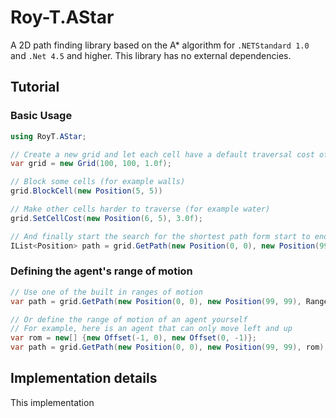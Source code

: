 # Roy-T.AStar
A 2D path finding library based on the A* algorithm for `.NETStandard 1.0` and `.Net 4.5` and higher. This library has no external dependencies.
## Tutorial

### Basic Usage
```csharp
using RoyT.AStar;

// Create a new grid and let each cell have a default traversal cost of 1.0
var grid = new Grid(100, 100, 1.0f);

// Block some cells (for example walls)
grid.BlockCell(new Position(5, 5))

// Make other cells harder to traverse (for example water)
grid.SetCellCost(new Position(6, 5), 3.0f);

// And finally start the search for the shortest path form start to end
IList<Position> path = grid.GetPath(new Position(0, 0), new Position(99, 99));

```


### Defining the agent's range of motion

```csharp
// Use one of the built in ranges of motion
var path = grid.GetPath(new Position(0, 0), new Position(99, 99), RangeOfMotion.DiagonalOnly);

// Or define the range of motion of an agent yourself
// For example, here is an agent that can only move left and up
var rom = new[] {new Offset(-1, 0), new Offset(0, -1)};
var path = grid.GetPath(new Position(0, 0), new Position(99, 99), rom);
```


## Implementation details
This implementation 


